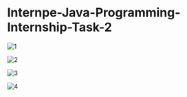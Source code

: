 # Internpe-Java-Programming-Internship-Task-2

![1](https://github.com/HarshLahane78/Internpe-Java-Programming-Internship-Task-2/assets/138689249/50c0c8dd-1af7-4afe-a947-15467e36fb36)

![2](https://github.com/HarshLahane78/Internpe-Java-Programming-Internship-Task-2/assets/138689249/e49c541c-a042-4ada-8baa-13f86c73adc3)

![3](https://github.com/HarshLahane78/Internpe-Java-Programming-Internship-Task-2/assets/138689249/f337848c-b33b-40d1-bd69-9d3b45da815a)

![4](https://github.com/HarshLahane78/Internpe-Java-Programming-Internship-Task-2/assets/138689249/f418695a-334d-42e2-9463-d75f6bcabe60)





